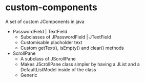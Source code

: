 # custom-components
A set of custom JComponents in java

- PasswordField | TextField
  - Subclasses of JPasswordField | JTextField
  - Customisable placholder text
  - Custom getText(), isEmpty() and clear() methods
- ScrollPane
  - A subclass of JScrollPane
  - Makes JScrollPane class simpler by
    having a JList and a DefaultListModel inside of the class
  - Generic
